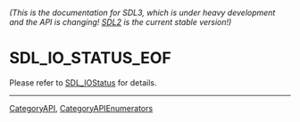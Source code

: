 ###### (This is the documentation for SDL3, which is under heavy development and the API is changing! [SDL2](https://wiki.libsdl.org/SDL2/) is the current stable version!)
# SDL_IO_STATUS_EOF

Please refer to [SDL_IOStatus](SDL_IOStatus) for details.

----
[CategoryAPI](CategoryAPI), [CategoryAPIEnumerators](CategoryAPIEnumerators)

